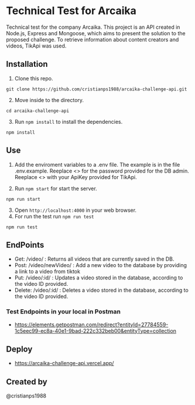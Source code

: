 # Technical Test for Arcaika

Technical test for the company Arcaika. This project is an API created in Node.js, Express and Mongoose, which aims to present the solution to the proposed challenge. To retrieve information about content creators and videos, TikApi was used.


## Installation

1. Clone this repo.
```
git clone https://github.com/cristianps1988/arcaika-challenge-api.git
```
2. Move inside to the directory.
```
cd arcaika-challenge-api
```
3. Run `npm install` to install the dependencies.
```
npm install
```

## Use
1. Add the enviroment variables to a .env file. The example is in the file .env.example. Reeplace <<YOURPASSWORD>> for the password provided for the DB admin. Reeplace <<YOURAPIKEY>> with your ApiKey provided for TikApi.

2. Run `npm start` for start the server.
```
npm run start
```
3. Open `http://localhost:4000` in your web browser.
4. For run the test run `npm run test`
```
npm run test
```

## EndPoints

- Get: /video/ : Returns all videos that are currently saved in the DB.
- Post: /video/newVideo/ : Add a new video to the database by providing a link to a video from tiktok
- Put: /video/:id/ : Updates a video stored in the database, according to the video ID provided.
- Delete: /video/:id/ : Deletes a video stored in the database, according to the video ID provided.

### Test Endpoints in your local in Postman

- https://elements.getpostman.com/redirect?entityId=27784559-1c5eec99-ec8a-40e1-9bad-222c332beb00&entityType=collection


## Deploy
- https://arcaika-challenge-api.vercel.app/

## Created by
@cristianps1988